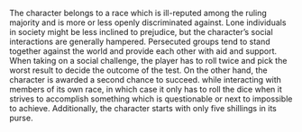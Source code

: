 The character belongs to a race which is ill-reputed among the ruling majority and is more or less openly discriminated against. Lone individuals in society might be less inclined to prejudice, but the character’s social interactions are generally hampered. Persecuted groups tend to stand together against the world and provide each other with aid and support. When taking on a social challenge, the player has to roll twice and pick the worst result to decide the outcome of the test. On the other hand, the character is awarded a second chance to succeed. while interacting with members of its own race, in which case it only has to roll the dice when it strives to accomplish something which is questionable or next to impossible to achieve. Additionally, the character starts with only five shillings in its purse.